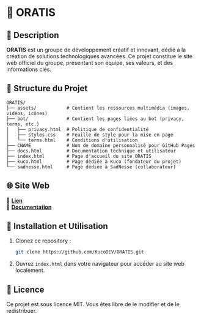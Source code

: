 # 🚀 ORATIS

## 📜 Description

**ORATIS** est un groupe de développement créatif et innovant, dédié à la création de solutions technologiques avancées. Ce projet constitue le site web officiel du groupe, présentant son équipe, ses valeurs, et des informations clés.

## 📂 Structure du Projet

```
ORATIS/
├── assets/           # Contient les ressources multimédia (images, vidéos, icônes)
├── bot/              # Contient les pages liées au bot (privacy, terms, etc.)
│   ├── privacy.html  # Politique de confidentialité
│   ├── styles.css    # Feuille de style pour la mise en page
│   └── terms.html    # Conditions d'utilisation
├── CNAME             # Nom de domaine personnalisé pour GitHub Pages
├── docs.html         # Documentation technique et utilisateur
├── index.html        # Page d'accueil du site ORATIS
├── kuco.html         # Page dédiée à Kuco (fondateur du projet)
└── sadnesse.html     # Page dédiée à SadNesse (collaborateur)
```

## 🌐 Site Web

📍 [**Lien**](https://www.oratis.fr)<br>📍 [**Documentation**](https://www.oratis.fr/docs)

## 🚀 Installation et Utilisation

1. Clonez ce repository :
   ```sh
   git clone https://github.com/KucoDEV/ORATIS.git
   ```
2. Ouvrez `index.html` dans votre navigateur pour accéder au site web localement.

## 📜 Licence

Ce projet est sous licence MIT. Vous êtes libre de le modifier et de le redistribuer.
